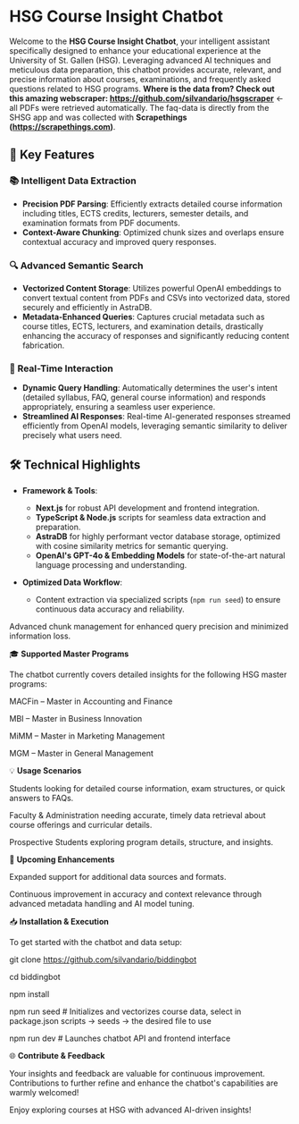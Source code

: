 # HSG Course Insight Chatbot

Welcome to the **HSG Course Insight Chatbot**, your intelligent assistant specifically designed to enhance your educational experience at the University of St. Gallen (HSG). Leveraging advanced AI techniques and meticulous data preparation, this chatbot provides accurate, relevant, and precise information about courses, examinations, and frequently asked questions related to HSG programs.
**Where is the data from? Check out this amazing webscraper: https://github.com/silvandario/hsgscraper** <- all PDFs were retrieved automatically. The faq-data is directly from the SHSG app and was collected with **Scrapethings (https://scrapethings.com)**.

## 🌟 Key Features

### 📚 Intelligent Data Extraction

- **Precision PDF Parsing**: Efficiently extracts detailed course information including titles, ECTS credits, lecturers, semester details, and examination formats from PDF documents.
- **Context-Aware Chunking**: Optimized chunk sizes and overlaps ensure contextual accuracy and improved query responses.

### 🔍 Advanced Semantic Search

- **Vectorized Content Storage**: Utilizes powerful OpenAI embeddings to convert textual content from PDFs and CSVs into vectorized data, stored securely and efficiently in AstraDB.
- **Metadata-Enhanced Queries**: Captures crucial metadata such as course titles, ECTS, lecturers, and examination details, drastically enhancing the accuracy of responses and significantly reducing content fabrication.

### 🚀 Real-Time Interaction

- **Dynamic Query Handling**: Automatically determines the user's intent (detailed syllabus, FAQ, general course information) and responds appropriately, ensuring a seamless user experience.
- **Streamlined AI Responses**: Real-time AI-generated responses streamed efficiently from OpenAI models, leveraging semantic similarity to deliver precisely what users need.

## 🛠️ Technical Highlights

- **Framework & Tools**:
  - **Next.js** for robust API development and frontend integration.
  - **TypeScript & Node.js** scripts for seamless data extraction and preparation.
  - **AstraDB** for highly performant vector database storage, optimized with cosine similarity metrics for semantic querying.
  - **OpenAI's GPT-4o & Embedding Models** for state-of-the-art natural language processing and understanding.

- **Optimized Data Workflow**:
  - Content extraction via specialized scripts (`npm run seed`) to ensure continuous data accuracy and reliability.

Advanced chunk management for enhanced query precision and minimized information loss.


🎓 **Supported Master Programs**

The chatbot currently covers detailed insights for the following HSG master programs:

MACFin – Master in Accounting and Finance

MBI – Master in Business Innovation

MiMM – Master in Marketing Management

MGM – Master in General Management


💡 **Usage Scenarios**

Students looking for detailed course information, exam structures, or quick answers to FAQs.

Faculty & Administration needing accurate, timely data retrieval about course offerings and curricular details.

Prospective Students exploring program details, structure, and insights.


🚧 **Upcoming Enhancements**

Expanded support for additional data sources and formats.

Continuous improvement in accuracy and context relevance through advanced metadata handling and AI model tuning.


📥 **Installation & Execution**

To get started with the chatbot and data setup:

git clone https://github.com/silvandario/biddingbot

cd biddingbot

npm install

npm run seed # Initializes and vectorizes course data, select in package.json scripts -> seeds -> the desired file to use

npm run dev # Launches chatbot API and frontend interface


🌐 **Contribute & Feedback**

Your insights and feedback are valuable for continuous improvement. Contributions to further refine and enhance the chatbot's capabilities are warmly welcomed!

Enjoy exploring courses at HSG with advanced AI-driven insights!
